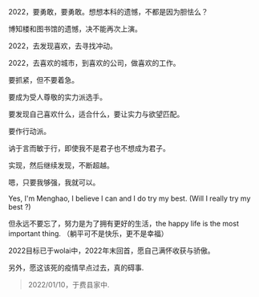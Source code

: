 2022，要勇敢，要勇敢。想想本科的遗憾，不都是因为胆怯么？

博知楼和图书馆的遗憾，决不能再次上演。

2022，去发现喜欢，去寻找冲动。

2022，去喜欢的城市，到喜欢的公司，做喜欢的工作。 

要抓紧，但不要着急。

要成为受人尊敬的实力派选手。

要发现自己喜欢什么，适合什么，要让实力与欲望匹配。

要作行动派。

讷于言而敏于行，即使我不是君子也不想成为君子。

实现，然后继续发现，不断超越。

嗯，只要我够强，我就可以。

Yes, I'm Menghao, I believe I can and I do try my best. (Will I really try my best ?)

但永远不要忘了，努力是为了拥有更好的生活，the happy life is the most important thing. （躺平可不是快乐，更不是幸福）

2022目标已于wolai中，2022年末回首，愿自己满怀收获与骄傲。

另外，愿这该死的疫情早点过去，真的碍事.

> 2022/01/10，于费县家中.

